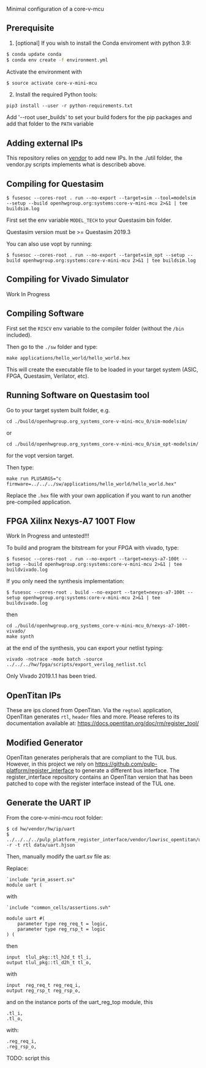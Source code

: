 Minimal configuration of a core-v-mcu

## Prerequisite

1. [optional] If you wish to install the Conda enviroment with python 3.9:

```bash
$ conda update conda
$ conda env create -f environment.yml
```

Activate the environment with

```bash
$ source activate core-v-mini-mcu
```
2. Install the required Python tools:

```
pip3 install --user -r python-requirements.txt
```

Add '--root user_builds' to set your build foders for the pip packages
and add that folder to the `PATH` variable

## Adding external IPs

This repository relies on [vendor](https://docs.opentitan.org/doc/ug/vendor_hw/) to add new IPs.
In the ./util folder, the vendor.py scripts implements what is describeb above.


## Compiling for Questasim

```
$ fusesoc --cores-root . run --no-export --target=sim --tool=modelsim --setup --build openhwgroup.org:systems:core-v-mini-mcu 2>&1 | tee buildsim.log
```
First set the env variable `MODEL_TECH` to your Questasim bin folder.

Questasim version must be >= Questasim 2019.3

You can also use vopt by running:

```
$ fusesoc --cores-root . run --no-export --target=sim_opt --setup --build openhwgroup.org:systems:core-v-mini-mcu 2>&1 | tee buildsim.log
```

## Compiling for Vivado Simulator

Work In Progress


## Compiling Software


First set the `RISCV` env variable to the compiler folder (without the `/bin` included).

Then go to the `./sw` folder and type:

```
make applications/hello_world/hello_world.hex
```

This will create the executable file to be loaded in your target system (ASIC, FPGA, Questasim, Verilator, etc).

## Running Software on Questasim tool

Go to your target system built folder, e.g.

```
cd ./build/openhwgroup.org_systems_core-v-mini-mcu_0/sim-modelsim/
```

or

```
cd ./build/openhwgroup.org_systems_core-v-mini-mcu_0/sim_opt-modelsim/
```

for the vopt version target.

Then type:

```
make run PLUSARGS="c firmware=../../../sw/applications/hello_world/hello_world.hex"
```

Replace the  `.hex` file with your own application if you want to run another pre-compiled application.


## FPGA Xilinx Nexys-A7 100T Flow

Work In Progress and untested!!!

To build and program the bitstream for your FPGA with vivado, type:

```
$ fusesoc --cores-root . run --no-export --target=nexys-a7-100t --setup --build openhwgroup.org:systems:core-v-mini-mcu 2>&1 | tee buildvivado.log
```

If you only need the synthesis implementation:

```
$ fusesoc --cores-root . build --no-export --target=nexys-a7-100t --setup openhwgroup.org:systems:core-v-mini-mcu 2>&1 | tee buildvivado.log
```

then

```
cd ./build/openhwgroup.org_systems_core-v-mini-mcu_0/nexys-a7-100t-vivado/
make synth
```

at the end of the synthesis, you can export your netlist typing:

```
vivado -notrace -mode batch -source ../../../hw/fpga/scripts/export_verilog_netlist.tcl
```


Only Vivado 2019.1.1 has been tried.


## OpenTitan IPs

These are ips cloned from OpenTitan.
Via the `regtool` application, OpenTitan generates `rtl`, `header` files and more.
Please referes to its documentation available at: https://docs.opentitan.org/doc/rm/register_tool/

## Modified Generator

OpenTitan generates peripherals that are compliant to the TUL bus.
However, in this project we rely on https://github.com/pulp-platform/register_interface
to generate a different bus interface. The register_interface repository contains an OpenTitan
version that has been patched to cope with the register interface instead of the TUL one.

## Generate the UART IP

From the core-v-mini-mcu root folder:

```
$ cd hw/vendor/hw/ip/uart
$ ../../../../pulp_platform_register_interface/vendor/lowrisc_opentitan/util/regtool.py -r -t rtl data/uart.hjson
```

Then, manually modify the uart.sv file as:

Replace:

```
`include "prim_assert.sv"
module uart (
```
with

```
`include "common_cells/assertions.svh"

module uart #(
    parameter type reg_req_t = logic,
    parameter type reg_rsp_t = logic
) (
```

then

```
input  tlul_pkg::tl_h2d_t tl_i,
output tlul_pkg::tl_d2h_t tl_o,
```

with

```
input  reg_req_t reg_req_i,
output reg_rsp_t reg_rsp_o,
```

and on the instance ports of the uart_reg_top module, this

```
.tl_i,
.tl_o,
```
with:

```
.reg_req_i,
.reg_rsp_o,
```

TODO: script this